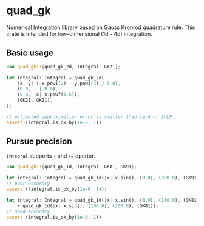 # quad_gk

Numerical Integration library based on Gauss Kronrod quadrature rule.
This crate is intended for low-dimensional (1d - 4d) integration.

## Basic usage
```rust
use quad_gk::{quad_gk_2d, Integral, GK21};

let integral: Integral = quad_gk_2d(
    |x, y| (-x.powi(2) - y.powi(4) / 5.0),
    (0.0, |_| 0.0),
    (5.0, |x| x.powf(1.5)),
    (GK21, GK21),
);

// estimated approximation error is smaller than 1e-6 or 1ULP.
assert!(integral.is_ok_by(1e-6, 1))
```

## Pursue precision
`Integral` supports `+` and `+=` opertor.
```rust
use quad_gk::{quad_gk_1d, Integral, GK81, GK91};

let integral: Integral = quad_gk_1d(|x| x.sin(), (0.0), (200.0), (GK91));
// poor accuracy
assert!(!integral.is_ok_by(1e-6, 1));

let integral: Integral = quad_gk_1d(|x| x.sin(), (0.0), (100.0), (GK81))
    + quad_gk_1d(|x| x.sin(), (100.0), (200.0), (GK81));
// good accuracy
assert!(integral.is_ok_by(1e-6, 1))
```
